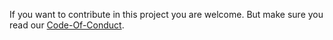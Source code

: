 If you want to contribute in this project you are welcome. But make sure you read our [Code-Of-Conduct](https://github.com/AmjadNoor/congruence-checker/blob/master/CODE_OF_CONDUCT.md).
